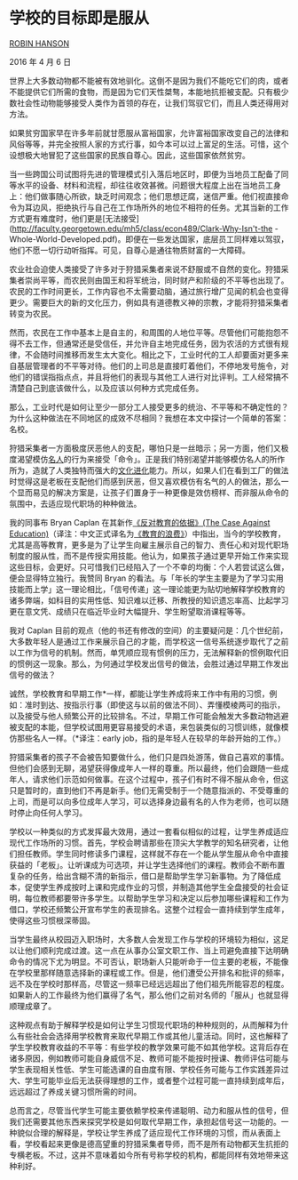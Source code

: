 # 学校的目标即是服从

[ROBIN HANSON](https://substack.com/@overcomingbias)

2016 年 4 月 6 日

世界上大多数动物都不能被有效地驯化。这倒不是因为我们不能吃它们的肉，或者不能提供它们所需的食物，而是因为它们天性桀骜，本能地抗拒被支配。只有极少数社会性动物能够接受人类作为首领的存在，让我们驾驭它们，而且人类还得用对方法。

如果贫穷国家早在许多年前就甘愿服从富裕国家，允许富裕国家改变自己的法律和风俗等等，并完全按照人家的方式行事，如今本可以过上富足的生活。可惜，这个设想极大地冒犯了这些国家的民族自尊心。因此，这些国家依然贫穷。

当一些跨国公司试图将先进的管理模式引入落后地区时，即便为当地员工配备了同等水平的设备、材料和流程，却往往收效甚微。问题很大程度上出在当地员工身上：他们做事随心所欲，缺乏时间观念；他们思想迂腐，迷信严重。他们视直接命令为耳边风，拒绝执行与自己在工作场所外的地位不相符的任务。尤其当新的工作方式更有难度时，他们更是[无法接受](http://faculty.georgetown.edu/mh5/class/econ489/Clark-Why-Isn't-the -Whole-World-Developed.pdf)。即便在一些发达国家，底层员工同样难以驾驭，他们不愿一切行动听指挥。可见，自尊心是通往物质财富的一大障碍。

农业社会迫使人类接受了许多对于狩猎采集者来说不舒服或不自然的变化。狩猎采集者崇尚平等，而农民则由国王和将军统治，同时财产和阶级的不平等也出现了。农民的工作时间更长，工作内容也不太需要动脑，通过旅行增广见闻的机会也变得更少。需要巨大的新的文化压力，例如具有道德教义神的宗教，才能将狩猎采集者转变为农民。

然而，农民在工作中基本上是自主的，和周围的人地位平等。尽管他们可能抱怨不得不去工作，但通常还是受信任，并允许自主地完成任务，因为农活的方式很有规律，不会随时间推移而发生太大变化。相比之下，工业时代的工人却要面对更多来自基层管理者的不平等对待。他们的上司总是直接盯着他们，不停地发号施令，对他们的错误指指点点，并且将他们的表现与其他工人进行对比评判。工人经常搞不清楚自己到底该做什么，以及应该以何种方式完成任务。

那么，工业时代是如何让至少一部分工人接受更多的统治、不平等和不确定性的？为什么这种做法在不同地区的成效不尽相同？我想在本文中探讨一个简单的答案：名校。

狩猎采集者一方面极度厌恶他人的支配，哪怕只是一丝暗示；另一方面，他们又极度渴望模仿[名人](http://www.overcomingbias.com/2010/02/two-kinds-of-status.html)的行为来接受「命令」。正是我们特别渴望并能够模仿名人的所作所为，造就了人类独特而强大的[文化进化](http://www.overcomingbias.com/2015/12/how-plastic-are-values.html)能力。所以，如果人们在看到工厂的做法时觉得这是老板在支配他们而感到厌恶，但又喜欢模仿有名气的人的做法，那么一个显而易见的解决方案是，让孩子们置身于一种更像是效仿榜样、而非服从命令的氛围中，去适应现代职场的种种做法。

我的同事布 Bryan Caplan 在其新作[《反对教育的依据》(The Case Against Education)](http://econlog.econlib.org/archives/2016/03/the_case_agains_11.html)（译注：中文正式译名为[《教育的浪费》](https://book.douban.com/subject/36333171/)）中指出，当今的学校教育，尤其是高等教育，更多是为了让学生向雇主展示自己的智力、责任心和对现代职场制度的服从性，而不是传授实用技能。他认为，如果孩子通过更早开始工作来实现这些目标，会更好。只可惜我们已经陷入了一个不幸的均衡：个人若尝试这么做，便会显得特立独行。我赞同 Bryan 的看法。与「年长的学生主要是为了学习实用技能而上学」这一理论相比，「信号传递」这一理论能更为贴切地解释学校教育的诸多弊端，如科目的实用性低、知识难以迁移、所教授的知识遗忘率高、比起学习更在意文凭、成绩只在临近毕业时大幅提升、学生盼望取消课程等等。

我对 Caplan 目前的观点（他的书还有修改的空间）的主要疑问是：几个世纪前，大多数年轻人是通过工作来展示自己的才能，而学校这一信号系统逐步取代了之前以工作为信号的机制。然而，单凭顺应现有惯例的压力，无法解释新的惯例取代旧的惯例这一现象。那么，为何通过学校发出信号的做法，会胜过通过早期工作发出信号的做法？

诚然，学校教育和早期工作\*一样，都能让学生养成将来工作中有用的习惯，例如：准时到达、按指示行事（即使这与以前的做法不同）、弄懂模棱两可的指示，以及接受与他人频繁公开的比较排名。不过，早期工作可能会触发大多数动物逃避被支配的本能，但学校试图用更容易接受的术语，来包装类似的习惯训练，就像模仿那些名人一样。（\*译注：early job，指的是年轻人在较早的年龄开始的工作。）

狩猎采集者的孩子不会被告知要做什么，他们只是四处游荡，做自己喜欢的事情。但他们会感到无聊，渴望获得像成年人一样的尊重。所以最终，他们会跟随一些成年人，请求他们示范如何做事。在这个过程中，孩子们有时不得不服从命令，但这只是暂时的，直到他们不再是新手。他们无需受制于一个随意指派的、不受尊重的上司，而是可以向多位成年人学习，可以选择身边最有名的人作为老师，也可以随时停止向任何人学习。

学校以一种类似的方式发挥最大效用，通过一套看似相似的过程，让学生养成适应现代工作场所的习惯。首先，学校会聘请那些在顶尖大学教学的知名研究者，让他们担任教师。学生同时修读多门课程，这样就不存在一个能从学生服从命令中直接获益的「老板」。让听课成为可选项，并让学生选择他们的课程。教师会不断布置复杂的任务，给出含糊不清的新指示，借口是帮助学生学习新事物。为了降低成本，促使学生养成按时上课和完成作业的习惯，并制造其他学生全盘接受的社会证明，每位教师都要带许多学生。以帮助学生学习和决定以后参加哪些课程和工作为借口，学校还频繁公开宣布学生的表现排名。这整个过程会一直持续到学生成年，使得这些习惯根深蒂固。

当学生最终从校园迈入职场时，大多数人会发现工作与学校的环境较为相似，这足以让他们顺利完成过渡。这一点在从事办公室文职工作、当上司避免直接下达明确命令的情况下尤为明显。不可否认，职场新人只能听命于一位主要的老板，不能像在学校里那样随意选择新的课程或工作。但是，他们遭受公开排名和批评的频率，远不及在学校时那样高，尽管这一频率已经远远超出了他们祖先所能容忍的程度。如果新人的工作最终为他们赢得了名气，那么他们之前对名师的「服从」也就显得顺理成章了。

这种观点有助于解释学校是如何让学生习惯现代职场的种种规则的，从而解释为什么有些社会会选择用学校教育来取代早期工作或其他儿童活动。同时，这也解释了学生学校教育收益的不平等：有些学校的教学效果可能不如其他学校。这背后存在诸多原因，例如教师可能自身威信不足、教师可能不能按时授课、教师评估可能与学生表现相关性低、学生可能选课的自由度有限、学校任务可能与工作实践差异过大、学生可能毕业后无法获得理想的工作，或者整个过程可能一直持续到成年后，远远超过了养成关键习惯所需的时间。

总而言之，尽管当代学生可能主要依赖学校来传递聪明、动力和服从性的信号，但我们还需要其他东西来探究学校是如何取代早期工作，承担起信号这一功能的。一种貌似合理的解释是，学校让学生养成了适应现代工作环境的习惯，而从表面上看，学校看起来更像是德高望重的狩猎采集者导师，而不是所有动物都天生抗拒的专横老板。不过，这并不意味着如今所有号称学校的机构，都能同样有效地带来这种利好。
